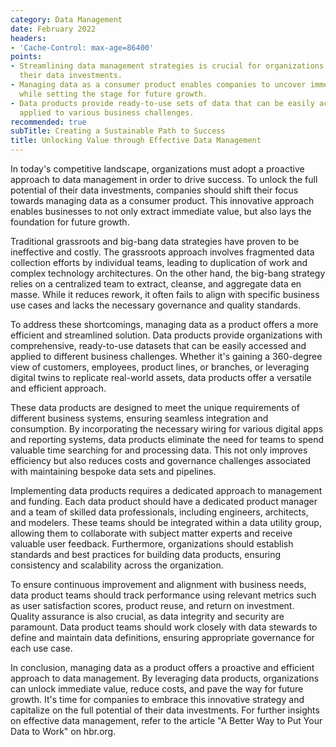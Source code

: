 ```yaml
---
category: Data Management
date: February 2022
headers:
- 'Cache-Control: max-age=86400'
points:
- Streamlining data management strategies is crucial for organizations to maximize
  their data investments.
- Managing data as a consumer product enables companies to uncover immediate value
  while setting the stage for future growth.
- Data products provide ready-to-use sets of data that can be easily accessed and
  applied to various business challenges.
recommended: true
subTitle: Creating a Sustainable Path to Success
title: Unlocking Value through Effective Data Management
---
```


In today's competitive landscape, organizations must adopt a proactive approach to data management in order to drive success. To unlock the full potential of their data investments, companies should shift their focus towards managing data as a consumer product. This innovative approach enables businesses to not only extract immediate value, but also lays the foundation for future growth.

Traditional grassroots and big-bang data strategies have proven to be ineffective and costly. The grassroots approach involves fragmented data collection efforts by individual teams, leading to duplication of work and complex technology architectures. On the other hand, the big-bang strategy relies on a centralized team to extract, cleanse, and aggregate data en masse. While it reduces rework, it often fails to align with specific business use cases and lacks the necessary governance and quality standards.

To address these shortcomings, managing data as a product offers a more efficient and streamlined solution. Data products provide organizations with comprehensive, ready-to-use datasets that can be easily accessed and applied to different business challenges. Whether it's gaining a 360-degree view of customers, employees, product lines, or branches, or leveraging digital twins to replicate real-world assets, data products offer a versatile and efficient approach.

These data products are designed to meet the unique requirements of different business systems, ensuring seamless integration and consumption. By incorporating the necessary wiring for various digital apps and reporting systems, data products eliminate the need for teams to spend valuable time searching for and processing data. This not only improves efficiency but also reduces costs and governance challenges associated with maintaining bespoke data sets and pipelines.

Implementing data products requires a dedicated approach to management and funding. Each data product should have a dedicated product manager and a team of skilled data professionals, including engineers, architects, and modelers. These teams should be integrated within a data utility group, allowing them to collaborate with subject matter experts and receive valuable user feedback. Furthermore, organizations should establish standards and best practices for building data products, ensuring consistency and scalability across the organization.

To ensure continuous improvement and alignment with business needs, data product teams should track performance using relevant metrics such as user satisfaction scores, product reuse, and return on investment. Quality assurance is also crucial, as data integrity and security are paramount. Data product teams should work closely with data stewards to define and maintain data definitions, ensuring appropriate governance for each use case.

In conclusion, managing data as a product offers a proactive and efficient approach to data management. By leveraging data products, organizations can unlock immediate value, reduce costs, and pave the way for future growth. It's time for companies to embrace this innovative strategy and capitalize on the full potential of their data investments. For further insights on effective data management, refer to the article "A Better Way to Put Your Data to Work" on hbr.org.